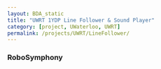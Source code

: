 ```yaml
---
layout: BDA_static
title: "UWRT 1YDP Line Follower & Sound Player"
category: [project, UWaterloo, UWRT]
permalink: /projects/UWRT/LineFollower/
---
```

### RoboSymphony